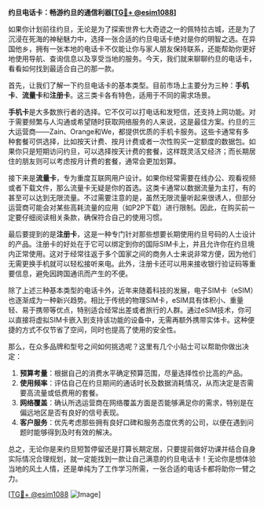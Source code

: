 **约旦电话卡：畅游约旦的通信利器[[TG💪+ @esim1088](https://t.me/s/esim1088)]**

如果你计划前往约旦，无论是为了探索世界七大奇迹之一的佩特拉古城，还是为了沉浸在死海的神秘魅力中，选择一张合适的约旦电话卡绝对是你的明智之选。在异国他乡，拥有一张本地的电话卡不仅能让你与家人朋友保持联系，还能帮助你更好地使用导航、查询信息以及享受当地的服务。今天，我们就来聊聊约旦的电话卡，看看如何找到最适合自己的那一款。

首先，让我们了解一下约旦电话卡的基本类型。目前市场上主要分为三种：**手机卡**、**流量卡**和**注册卡**。这三类卡各有特色，适用于不同的需求场景。

**手机卡**是大多数旅行者的选择。它不仅可以打电话和发短信，还支持上网功能。对于需要频繁与人沟通或希望随时获取网络服务的人来说，这是最佳方案。约旦的三大运营商——Zain、Orange和We，都提供优质的手机卡服务。这些卡通常有多种套餐可供选择，比如按天计费、按月计费或者一次性购买一定额度的数据包。如果你只是短期访问约旦，可以选择按天计费的套餐，这样既灵活又经济；而长期居住的朋友则可以考虑按月计费的套餐，通常会更加划算。

接下来是**流量卡**，专为重度互联网用户设计。如果你经常需要在线办公、观看视频或者下载文件，那么流量卡无疑是你的首选。这类卡通常以数据流量为主打，有的甚至可以达到无限流量。不过需要注意的是，虽然无限流量听起来很诱人，但部分运营商可能会对某些高耗流量的应用（如P2P下载）进行限制。因此，在购买前一定要仔细阅读相关条款，确保符合自己的使用习惯。

最后要提到的是**注册卡**，这是一种专门针对那些想要长期使用约旦号码的人士设计的产品。注册卡的好处在于它可以绑定到你的国际SIM卡上，并且允许你在约旦境内正常使用。这对于经常往返于多个国家之间的商务人士来说非常方便，因为他们无需更换手机就可以轻松接听来电。此外，注册卡还可以用来接收银行验证码等重要信息，避免因跨国通讯而产生的不便。

除了上述三种基本类型的电话卡外，近年来随着科技的发展，电子SIM卡（eSIM）也逐渐成为一种新兴趋势。相比于传统的物理SIM卡，eSIM具有体积小、重量轻、易于携带等优点，特别适合经常出差或者旅行的人群。通过eSIM技术，你可以直接将虚拟SIM卡嵌入到支持该功能的设备中，无需再额外携带实体卡。这种便捷的方式不仅节省了空间，同时也提高了使用的安全性。

那么，在众多品牌和型号之间如何挑选呢？这里有几个小贴士可以帮助你做出决定：

1. **预算考量**：根据自己的消费水平确定预算范围，尽量选择性价比高的产品。
2. **使用频率**：评估自己在约旦期间的通话时长及数据消耗情况，从而决定是否需要高流量或低费用的套餐。
3. **网络覆盖**：确认所选运营商在网络覆盖方面是否能够满足你的需求，特别是在偏远地区是否有良好的信号表现。
4. **客户服务**：优先考虑那些拥有良好口碑和服务态度优秀的公司，以便在遇到问题时能够得到及时有效的解决。

总之，无论你是来约旦短暂停留还是打算长期定居，只要提前做好功课并结合自身实际情况合理规划，就一定能找到一款让自己满意的约旦电话卡！无论你是想体验当地的风土人情，还是单纯为了工作学习所需，一张合适的电话卡都将助你一臂之力。

[[TG💪+ @esim1088](https://t.me/s/esim1088) ![Image](https://i.postimg.cc/4NQfJmqS/Snipaste-2025-05-13-00-14-12.png)]